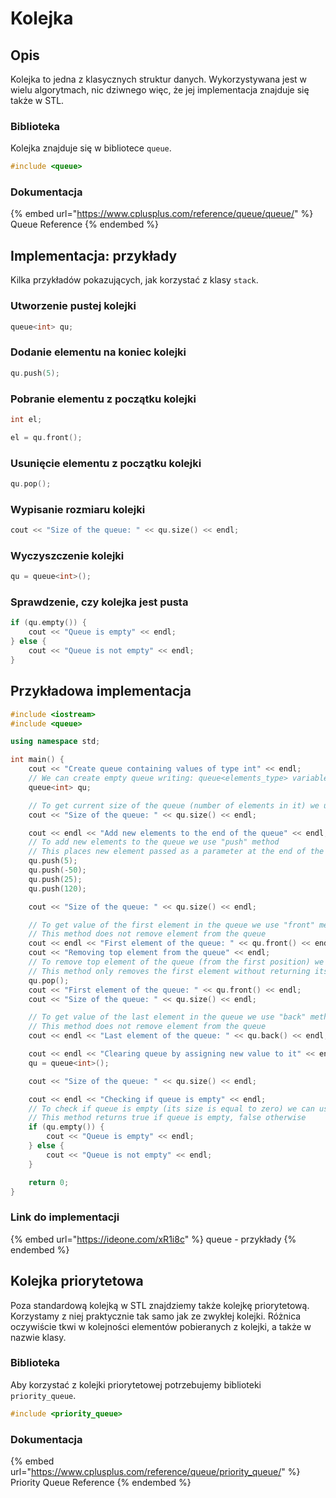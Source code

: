 # Kolejka

## Opis

Kolejka to jedna z klasycznych struktur danych. 
Wykorzystywana jest w wielu algorytmach, nic dziwnego więc, że jej implementacja znajduje się także w STL.

### Biblioteka

Kolejka znajduje się w bibliotece `queue`.

```cpp
#include <queue>
```

### Dokumentacja

{% embed url="https://www.cplusplus.com/reference/queue/queue/" %}
Queue Reference
{% endembed %}

## Implementacja: przykłady

Kilka przykładów pokazujących, jak korzystać z klasy `stack`.

### Utworzenie pustej kolejki

```cpp
queue<int> qu;
```

### Dodanie elementu na koniec kolejki

```cpp
qu.push(5);
```

### Pobranie elementu z początku kolejki

```cpp
int el;

el = qu.front();
```

### Usunięcie elementu z początku kolejki

```cpp
qu.pop();
```

### Wypisanie rozmiaru kolejki

```cpp
cout << "Size of the queue: " << qu.size() << endl;
```

### Wyczyszczenie kolejki

```cpp
qu = queue<int>();
```

### Sprawdzenie, czy kolejka jest pusta

```cpp
if (qu.empty()) {
    cout << "Queue is empty" << endl;
} else {
    cout << "Queue is not empty" << endl;
}
```

## Przykładowa implementacja

```cpp
#include <iostream>
#include <queue>

using namespace std;

int main() {
    cout << "Create queue containing values of type int" << endl;
    // We can create empty queue writing: queue<elements_type> variable_name;
    queue<int> qu;

    // To get current size of the queue (number of elements in it) we use "size" method
    cout << "Size of the queue: " << qu.size() << endl;

    cout << endl << "Add new elements to the end of the queue" << endl;
    // To add new elements to the queue we use "push" method
    // This places new element passed as a parameter at the end of the queue
    qu.push(5);
    qu.push(-50);
    qu.push(25);
    qu.push(120);

    cout << "Size of the queue: " << qu.size() << endl;

    // To get value of the first element in the queue we use "front" method
    // This method does not remove element from the queue
    cout << endl << "First element of the queue: " << qu.front() << endl;
    cout << "Removing top element from the queue" << endl;
    // To remove top element of the queue (from the first position) we use "pop" method
    // This method only removes the first element without returning its value
    qu.pop();
    cout << "First element of the queue: " << qu.front() << endl;
    cout << "Size of the queue: " << qu.size() << endl;

    // To get value of the last element in the queue we use "back" method
    // This method does not remove element from the queue
    cout << endl << "Last element of the queue: " << qu.back() << endl;

    cout << endl << "Clearing queue by assigning new value to it" << endl;
    qu = queue<int>();

    cout << "Size of the queue: " << qu.size() << endl;

    cout << endl << "Checking if queue is empty" << endl;
    // To check if queue is empty (its size is equal to zero) we can use "empty" method
    // This method returns true if queue is empty, false otherwise
    if (qu.empty()) {
        cout << "Queue is empty" << endl;
    } else {
        cout << "Queue is not empty" << endl;
    }

    return 0;
}
```

### Link do implementacji

{% embed url="https://ideone.com/xR1i8c" %}
queue - przykłady
{% endembed %}

## Kolejka priorytetowa

Poza standardową kolejką w STL znajdziemy także kolejkę priorytetową.
Korzystamy z niej praktycznie tak samo jak ze zwykłej kolejki.
Różnica oczywiście tkwi w kolejności elementów pobieranych z kolejki, a także w nazwie klasy.

### Biblioteka

Aby korzystać z kolejki priorytetowej potrzebujemy biblioteki `priority_queue`.

```cpp
#include <priority_queue>
```

### Dokumentacja

{% embed url="https://www.cplusplus.com/reference/queue/priority_queue/" %}
Priority Queue Reference
{% endembed %}